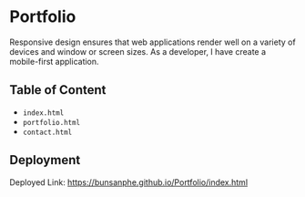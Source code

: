 # Portfolio

Responsive design ensures that web applications render well on a variety of devices and window or screen sizes. As a developer, I have create a mobile-first application.

## Table of Content

* `index.html`
* `portfolio.html` 
* `contact.html`

## Deployment
Deployed Link: https://bunsanphe.github.io/Portfolio/index.html